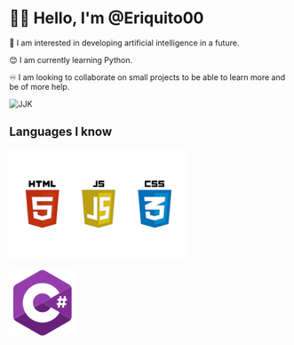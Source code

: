# 🙋‍♂️ Hello, I'm @Eriquito00

💟 I am interested in developing artificial intelligence in a future.

😊 I am currently learning Python.

♾️ I am looking to collaborate on small projects to be able to learn more and be of more help.

![JJK](https://raw.githubusercontent.com/Eriquito00/Eriquito00/main/gif/TodoxTakada.gif)

## Languages I know
![HTML CSS JAVASCRIPT](https://raw.githubusercontent.com/Eriquito00/Eriquito00/main/img/htmlcssjs.png)

![C-SHARP](https://raw.githubusercontent.com/Eriquito00/Eriquito00/main/img/c-sharp.png)
